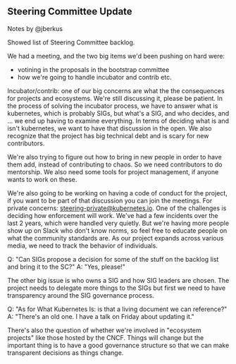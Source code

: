 Steering Committee Update
--------------------------

Notes by @jberkus

Showed list of Steering Committee backlog.

We had a meeting, and the two big items we'd been pushing on hard were:

* votining in the proposals in the bootstrap committee
* how we're going to handle incubator and contrib etc.

Incubator/contrib: one of our big concerns are what the the consequences for projects and ecosystems.
We're still discussing it, please be patient.  In the process of solving the incubator process, we have to answer
what is kubernetes, which is probably SIGs, but what's a SIG, and who decides, and ...  we end up having to examine
everything.  In terms of deciding what is and isn't kubernetes, we want to have that discussion in the open.
We also recognize that the project has big technical debt and is scary for new contributors.

We're also trying to figure out how to bring in new people in order to have them add, instead of contributing
to chaos.  So we need contributors to do mentorship.  We also need some tools for project management, if anyone
wants to work on these.

We're also going to be working on having a code of conduct for the project, if you
want to be part of that discussion you can join the meetings.  For private concerns: steering-private@kubernetes.io.
One of the challenges is deciding how enforcement will work.  We've had a few incidents over the last 2 years,
which were handled very quietly.  But we're having more people show up on Slack who don't know norms,
so feel free to educate people on what the community standards are.  As our project expands across various
media, we need to track the behavior of individuals.

Q: "Can SIGs propose a decision for some of the stuff on the backlog list and bring it to the SC?"
A: "Yes, please!"

The other big issue is who owns a SIG and how SIG leaders are chosen.  The project needs to delegate more things to the
SIGs but first we need to have transparency around the SIG governance process.

Q: "As for What Kubernetes Is: is that a living document we can reference?"
A: "There's an old one.  I have a talk on Friday about updating it."

There's also the question of whether we're involved in "ecosystem projects" like those hosted by the CNCF.  Things will change
but the important thing is to have a good governance structure so that we can make transparent decisions as things change.







